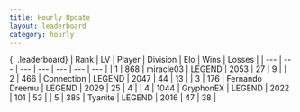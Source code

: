 ```yaml
---
title: Hourly Update
layout: leaderboard
category: hourly
---
```


{: .leaderboard}
| Rank | LV | Player | Division | Elo | Wins | Losses |
| --- | --- | --- | --- | --- | --- | --- |
| <span data-change="0">1</span> | 868 | <span title="ID: 416373">miracle03</span> | LEGEND | <span data-change="0">2053</span> | <span data-change="0">27</span> | <span data-change="0">9</span> |
| <span data-change="0">2</span> | 466 | <span title="ID: 539711">Connection</span> | LEGEND | <span data-change="0">2047</span> | <span data-change="0">44</span> | <span data-change="0">13</span> |
| <span data-change="2">3</span> | 176 | <span title="ID: 172114">Fernando Dreemu</span> | LEGEND | <span data-change="14">2029</span> | <span data-change="2">25</span> | <span data-change="0">4</span> |
| <span data-change="-1">4</span> | 1044 | <span title="ID: 315148">GryphonEX</span> | LEGEND | <span data-change="0">2022</span> | <span data-change="0">101</span> | <span data-change="0">53</span> |
| <span data-change="-1">5</span> | 385 | <span title="ID: 534320">Tyanite</span> | LEGEND | <span data-change="0">2016</span> | <span data-change="0">47</span> | <span data-change="0">38</span> |